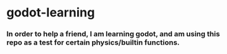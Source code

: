 # godot-learning

### In order to help a friend, I am learning godot, and am using this repo as a test for certain physics/builtin functions.
